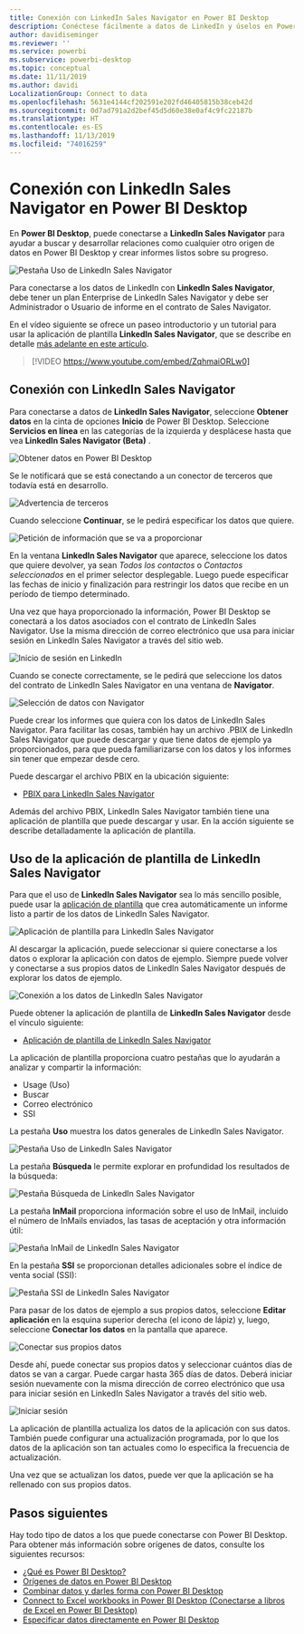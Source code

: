```yaml
---
title: Conexión con LinkedIn Sales Navigator en Power BI Desktop
description: Conéctese fácilmente a datos de LinkedIn y úselos en Power BI Desktop
author: davidiseminger
ms.reviewer: ''
ms.service: powerbi
ms.subservice: powerbi-desktop
ms.topic: conceptual
ms.date: 11/11/2019
ms.author: davidi
LocalizationGroup: Connect to data
ms.openlocfilehash: 5631e4144cf202591e202fd46405815b38ceb42d
ms.sourcegitcommit: 0d7ad791a2d2bef45d5d60e38e0af4c9fc22187b
ms.translationtype: HT
ms.contentlocale: es-ES
ms.lasthandoff: 11/13/2019
ms.locfileid: "74016259"
---
```

# <a name="connect-to-linkedin-sales-navigator-in-power-bi-desktop"></a>Conexión con LinkedIn Sales Navigator en Power BI Desktop

En **Power BI Desktop**, puede conectarse a **LinkedIn Sales Navigator** para ayudar a buscar y desarrollar relaciones como cualquier otro origen de datos en Power BI Desktop y crear informes listos sobre su progreso.

![Pestaña Uso de LinkedIn Sales Navigator](media/desktop-connect-linkedin-sales-navigator/linkedin-sales-navigator-01.png)


Para conectarse a los datos de LinkedIn con **LinkedIn Sales Navigator**, debe tener un plan Enterprise de LinkedIn Sales Navigator y debe ser Administrador o Usuario de informe en el contrato de Sales Navigator.

En el vídeo siguiente se ofrece un paseo introductorio y un tutorial para usar la aplicación de plantilla **LinkedIn Sales Navigator**, que se describe en detalle [más adelante en este artículo](#using-the-linkedin-sales-navigator-template-app). 

> [!VIDEO https://www.youtube.com/embed/ZqhmaiORLw0]

## <a name="connect-to-linkedin-sales-navigator"></a>Conexión con LinkedIn Sales Navigator

Para conectarse a datos de **LinkedIn Sales Navigator**, seleccione **Obtener datos** en la cinta de opciones **Inicio** de Power BI Desktop. Seleccione **Servicios en línea** en las categorías de la izquierda y desplácese hasta que vea **LinkedIn Sales Navigator (Beta)** .

![Obtener datos en Power BI Desktop](media/desktop-connect-linkedin-sales-navigator/linkedin-sales-navigator-02.png)

Se le notificará que se está conectando a un conector de terceros que todavía está en desarrollo. 

![Advertencia de terceros](media/desktop-connect-linkedin-sales-navigator/linkedin-sales-navigator-03.png)

Cuando seleccione **Continuar**, se le pedirá especificar los datos que quiere.

![Petición de información que se va a proporcionar](media/desktop-connect-linkedin-sales-navigator/linkedin-sales-navigator-04.png)


En la ventana **LinkedIn Sales Navigator** que aparece, seleccione los datos que quiere devolver, ya sean *Todos los contactos* o *Contactos seleccionados* en el primer selector desplegable. Luego puede especificar las fechas de inicio y finalización para restringir los datos que recibe en un período de tiempo determinado.

Una vez que haya proporcionado la información, Power BI Desktop se conectará a los datos asociados con el contrato de LinkedIn Sales Navigator. Use la misma dirección de correo electrónico que usa para iniciar sesión en LinkedIn Sales Navigator a través del sitio web. 

![Inicio de sesión en LinkedIn](media/desktop-connect-linkedin-sales-navigator/linkedin-sales-navigator-05.png)

Cuando se conecte correctamente, se le pedirá que seleccione los datos del contrato de LinkedIn Sales Navigator en una ventana de **Navigator**.

![Selección de datos con Navigator](media/desktop-connect-linkedin-sales-navigator/linkedin-sales-navigator-09.png)

Puede crear los informes que quiera con los datos de LinkedIn Sales Navigator. Para facilitar las cosas, también hay un archivo .PBIX de LinkedIn Sales Navigator que puede descargar y que tiene datos de ejemplo ya proporcionados, para que pueda familiarizarse con los datos y los informes sin tener que empezar desde cero.

Puede descargar el archivo PBIX en la ubicación siguiente:
* [PBIX para LinkedIn Sales Navigator](service-template-apps-samples.md)

Además del archivo PBIX, LinkedIn Sales Navigator también tiene una aplicación de plantilla que puede descargar y usar. En la acción siguiente se describe detalladamente la aplicación de plantilla.


## <a name="using-the-linkedin-sales-navigator-template-app"></a>Uso de la aplicación de plantilla de LinkedIn Sales Navigator

Para que el uso de **LinkedIn Sales Navigator** sea lo más sencillo posible, puede usar la [aplicación de plantilla](service-template-apps-overview.md) que crea automáticamente un informe listo a partir de los datos de LinkedIn Sales Navigator.

![Aplicación de plantilla para LinkedIn Sales Navigator](media/desktop-connect-linkedin-sales-navigator/linkedin-sales-navigator-10.png)

Al descargar la aplicación, puede seleccionar si quiere conectarse a los datos o explorar la aplicación con datos de ejemplo. Siempre puede volver y conectarse a sus propios datos de LinkedIn Sales Navigator después de explorar los datos de ejemplo. 

![Conexión a los datos de LinkedIn Sales Navigator](media/desktop-connect-linkedin-sales-navigator/linkedin-sales-navigator-11.png)



Puede obtener la aplicación de plantilla de **LinkedIn Sales Navigator** desde el vínculo siguiente:
* [Aplicación de plantilla de LinkedIn Sales Navigator](https://appsource.microsoft.com/product/power-bi/pbi-contentpacks.linkedin_navigator-preview?flightCodes=17ad4c68-fbc5-4925-a351-139fd384ec33)

La aplicación de plantilla proporciona cuatro pestañas que lo ayudarán a analizar y compartir la información:

* Usage (Uso)
* Buscar
* Correo electrónico
* SSI

La pestaña **Uso** muestra los datos generales de LinkedIn Sales Navigator.

![Pestaña Uso de LinkedIn Sales Navigator](media/desktop-connect-linkedin-sales-navigator/linkedin-sales-navigator-12.png)

La pestaña **Búsqueda** le permite explorar en profundidad los resultados de la búsqueda:

![Pestaña Búsqueda de LinkedIn Sales Navigator](media/desktop-connect-linkedin-sales-navigator/linkedin-sales-navigator-13.png)

La pestaña **InMail** proporciona información sobre el uso de InMail, incluido el número de InMails enviados, las tasas de aceptación y otra información útil:

![Pestaña InMail de LinkedIn Sales Navigator](media/desktop-connect-linkedin-sales-navigator/linkedin-sales-navigator-14.png)

En la pestaña **SSI** se proporcionan detalles adicionales sobre el índice de venta social (SSI):

![Pestaña SSI de LinkedIn Sales Navigator](media/desktop-connect-linkedin-sales-navigator/linkedin-sales-navigator-15.png)

Para pasar de los datos de ejemplo a sus propios datos, seleccione **Editar aplicación** en la esquina superior derecha (el icono de lápiz) y, luego, seleccione **Conectar los datos** en la pantalla que aparece.

![Conectar sus propios datos](media/desktop-connect-linkedin-sales-navigator/linkedin-sales-navigator-16.png)

Desde ahí, puede conectar sus propios datos y seleccionar cuántos días de datos se van a cargar. Puede cargar hasta 365 días de datos. Deberá iniciar sesión nuevamente con la misma dirección de correo electrónico que usa para iniciar sesión en LinkedIn Sales Navigator a través del sitio web. 

![Iniciar sesión](media/desktop-connect-linkedin-sales-navigator/linkedin-sales-navigator-17.png)

La aplicación de plantilla actualiza los datos de la aplicación con sus datos. También puede configurar una actualización programada, por lo que los datos de la aplicación son tan actuales como lo especifica la frecuencia de actualización. 

Una vez que se actualizan los datos, puede ver que la aplicación se ha rellenado con sus propios datos.

## <a name="next-steps"></a>Pasos siguientes
Hay todo tipo de datos a los que puede conectarse con Power BI Desktop. Para obtener más información sobre orígenes de datos, consulte los siguientes recursos:

* [¿Qué es Power BI Desktop?](desktop-what-is-desktop.md)
* [Orígenes de datos en Power BI Desktop](desktop-data-sources.md)
* [Combinar datos y darles forma con Power BI Desktop](desktop-shape-and-combine-data.md)
* [Connect to Excel workbooks in Power BI Desktop (Conectarse a libros de Excel en Power BI Desktop)](desktop-connect-excel.md)   
* [Especificar datos directamente en Power BI Desktop](desktop-enter-data-directly-into-desktop.md)   


